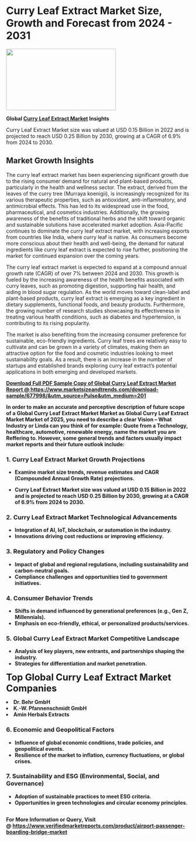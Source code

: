 <H1>Curry Leaf Extract Market Size, Growth and Forecast from 2024 - 2031</H1><img class="aligncenter size-medium wp-image-584254" src="https://thirdeyenews.in/wp-content/uploads/2024/09/Global-Market-Research-300x168.jpeg" alt="" width="300" height="168" /><p><strong>Global&nbsp;<a href="https://www.marketsizeandtrends.com/download-sample/677998/&amp;utm_source=Pulse&amp;utm_medium=201">Curry Leaf Extract Market</a> Insights</strong></p><p>Curry Leaf Extract Market size was valued at USD 0.15 Billion in 2022 and is projected to reach USD 0.25 Billion by 2030, growing at a CAGR of 6.9% from 2024 to 2030.</p><p><h2>Market Growth Insights</h2> <p>The curry leaf extract market has been experiencing significant growth due to the rising consumer demand for natural and plant-based products, particularly in the health and wellness sector. The extract, derived from the leaves of the curry tree (Murraya koenigii), is increasingly recognized for its various therapeutic properties, such as antioxidant, anti-inflammatory, and antimicrobial effects. This has led to its widespread use in the food, pharmaceutical, and cosmetics industries. Additionally, the growing awareness of the benefits of traditional herbs and the shift toward organic and sustainable solutions have accelerated market adoption. Asia-Pacific continues to dominate the curry leaf extract market, with increasing exports from countries like India, where curry leaf is native. As consumers become more conscious about their health and well-being, the demand for natural ingredients like curry leaf extract is expected to rise further, positioning the market for continued expansion over the coming years.</p> <p><strong><a href="#"></a></strong></p> <p>The curry leaf extract market is expected to expand at a compound annual growth rate (CAGR) of over 7% between 2024 and 2030. This growth is fueled by the increasing awareness of the health benefits associated with curry leaves, such as promoting digestion, supporting hair health, and aiding in blood sugar regulation. As the world moves toward clean-label and plant-based products, curry leaf extract is emerging as a key ingredient in dietary supplements, functional foods, and beauty products. Furthermore, the growing number of research studies showcasing its effectiveness in treating various health conditions, such as diabetes and hypertension, is contributing to its rising popularity.</p> <p>The market is also benefiting from the increasing consumer preference for sustainable, eco-friendly ingredients. Curry leaf trees are relatively easy to cultivate and can be grown in a variety of climates, making them an attractive option for the food and cosmetic industries looking to meet sustainability goals. As a result, there is an increase in the number of startups and established brands exploring curry leaf extract’s potential applications in both emerging and developed markets.</p> <p><strong><a href="#"></p><p><span class=""><strong>Download Full PDF Sample Copy of Global Curry Leaf Extract Market Report</strong> @ <a href="https://www.marketsizeandtrends.com/download-sample/677998/&amp;utm_source=Pulse&amp;utm_medium=201" target="_blank">https://www.marketsizeandtrends.com/download-sample/677998/&amp;utm_source=Pulse&amp;utm_medium=201</a></span></p><p>In order to make an accurate and perceptive description of future scope of a Global&nbsp;Curry Leaf Extract Market Market as Global&nbsp;Curry Leaf Extract Market Market of 2025, you need to describe a clear Vision &ndash; What Industry or Linda can you think of for example: Quote from a Technology, healthcare, automotive, renewable energy, name the market you are Reffering to. However, some general trends and factors usually impact market reports and their future outlook include:</p><h3>1.&nbsp;<strong>Curry Leaf Extract Market Growth Projections</strong></h3><ul><li>Examine market size trends, revenue estimates and CAGR (Compounded Annual Growth Rate) projections.</li><li><p>Curry Leaf Extract Market size was valued at USD 0.15 Billion in 2022 and is projected to reach USD 0.25 Billion by 2030, growing at a CAGR of 6.9% from 2024 to 2030.</p></li></ul><h3>2.&nbsp;<strong>Curry Leaf Extract Market Technological Advancements</strong></h3><ul><li>Integration of AI, IoT, blockchain, or automation in the industry.</li><li>Innovations driving cost reductions or improving efficiency.</li></ul><h3>3.&nbsp;<strong>Regulatory and Policy Changes</strong></h3><ul><li>Impact of global and regional regulations, including sustainability and carbon-neutral goals.</li><li>Compliance challenges and opportunities tied to government initiatives.</li></ul><h3>4.&nbsp;<strong>Consumer Behavior Trends</strong></h3><ul><li>Shifts in demand influenced by generational preferences (e.g., Gen Z, Millennials).</li><li>Emphasis on eco-friendly, ethical, or personalized products/services.</li></ul><h3>5.&nbsp;<strong>Global Curry Leaf Extract Market Competitive Landscape</strong></h3><ul><li>Analysis of key players, new entrants, and partnerships shaping the industry.</li><li>Strategies for differentiation and market penetration.</li></ul><p data-pm-slice="1 1 []"><span style="color: inherit; font-family: inherit; font-size: 25px;">Top Global Curry Leaf Extract Market Companies</span></p><div class="" data-test-id=""><p><li>Dr. Behr GmbH</li><li> K.-W. Pfannenschmidt GmbH</li><li> Amin Herbals Extracts</li></p></div><h3>6.&nbsp;<strong>Economic and Geopolitical Factors</strong></h3><ul><li>Influence of global economic conditions, trade policies, and geopolitical events.</li><li>Resilience of the market to inflation, currency fluctuations, or global crises.</li></ul><h3>7.&nbsp;<strong>Sustainability and ESG (Environmental, Social, and Governance)</strong></h3><ul><li>Adoption of sustainable practices to meet ESG criteria.</li><li>Opportunities in green technologies and circular economy principles.</li></ul><h2><strong style="font-size: 14px;">For More Information or Query, Visit @&nbsp;</strong><a style="background-color: #ffffff; font-size: 14px;" href="https://www.marketsizeandtrends.com/report/curry-leaf-extract-market/" target="_blank">https://www.verifiedmarketreports.com/product/airport-passenger-boarding-bridge-market</a></h2>
